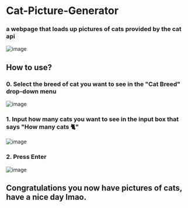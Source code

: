 # Cat-Picture-Generator

### a webpage that loads up pictures of cats provided by the cat api

![image](https://user-images.githubusercontent.com/70043892/111393890-967f4f00-86f4-11eb-9124-d2b157cb1ea0.png)

## How to use?

### 0. Select the breed of cat you want to see in the "Cat Breed" drop-down menu

![image](https://user-images.githubusercontent.com/70043892/111393673-296bb980-86f4-11eb-9c94-5dd0064d9c27.png)

### 1. Input how many cats you want to see in the input box that says "How many cats 🐈"

![image](https://user-images.githubusercontent.com/70043892/111393714-3ee0e380-86f4-11eb-9cd8-95211213e0fd.png)

### 2. Press Enter

![image](https://user-images.githubusercontent.com/70043892/111393843-80718e80-86f4-11eb-8a43-6275ef374aba.png)

## Congratulations you now have pictures of cats, have a nice day lmao.
